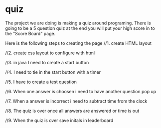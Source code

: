# quiz

The project we are doing is making a quiz around programing. There is going to be a 5 question quiz at the end you will put your high score in to the "Score Board" page.

Here is the following steps to creating the page
//1. create HTML layout

//2. create css layout to configure with html 

//3. in java I need to create a start button

//4. I need to tie in the start button with a timer 

//5. I have to create a test question

//6. When one answer is choosen i need to have another question pop up

//7. When a answer is incorrect i need to subtract time from the clock

//8. The quiz is over once all answers are answered or time is out 

//9. When the quiz is over save initals in leaderboard 

